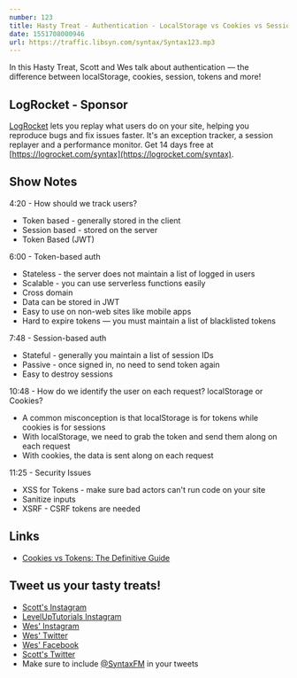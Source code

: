 ```yaml
---
number: 123
title: Hasty Treat - Authentication - LocalStorage vs Cookies vs Sessions vs Tokens
date: 1551708000946
url: https://traffic.libsyn.com/syntax/Syntax123.mp3
---
```


In this Hasty Treat, Scott and Wes talk about authentication — the difference between localStorage, cookies, session, tokens and more!

## LogRocket - Sponsor

[LogRocket](https://logrocket.com/syntax) lets you replay what users do on your site, helping you reproduce bugs and fix issues faster. It's an exception tracker, a session replayer and a performance monitor. Get 14 days free at [https://logrocket.com/syntax](https://logrocket.com/syntax).

## Show Notes

4:20 - How should we track users?

* Token based - generally stored in the client
* Session based - stored on the server 
* Token Based (JWT)

6:00 - Token-based auth

* Stateless - the server does not maintain a list of logged in users
* Scalable - you can use serverless functions easily
* Cross domain
* Data can be stored in JWT
* Easy to use on non-web sites like mobile apps
* Hard to expire tokens — you must maintain a list of blacklisted tokens

7:48 - Session-based auth 

* Stateful - generally you maintain a list of session IDs
* Passive - once signed in, no need to send token again
* Easy to destroy sessions

10:48 - How do we identify the user on each request? localStorage or Cookies?

* A common misconception is that localStorage is for tokens while cookies is for sessions
* With localStorage, we need to grab the token and send them along on each request
* With cookies, the data is sent along on each request

11:25 - Security Issues

* XSS for Tokens - make sure bad actors can't run code on your site
* Sanitize inputs
* XSRF - CSRF tokens are needed

## Links
* [Cookies vs Tokens: The Definitive Guide](https://dzone.com/articles/cookies-vs-tokens-the-definitive-guide)

## Tweet us your tasty treats!
* [Scott's Instagram](https://www.instagram.com/stolinski/)
* [LevelUpTutorials Instagram](https://www.instagram.com/LevelUpTutorials/)
* [Wes' Instagram](https://www.instagram.com/wesbos/)
* [Wes' Twitter](https://twitter.com/wesbos)
* [Wes' Facebook](https://www.facebook.com/wesbos.developer)
* [Scott's Twitter](https://twitter.com/stolinski)
* Make sure to include [@SyntaxFM](https://twitter.com/SyntaxFM) in your tweets
